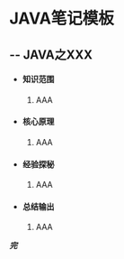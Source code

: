 
# JAVA笔记模板

## -- JAVA之XXX

-   #### **知识范围**
    
    1.  AAA
        
-   #### **核心原理**
    
    1.  AAA
        
-   #### **经验探秘**
    
    1.  AAA
        
-   #### **总结输出**
    
    1.  AAA

        
**_完_**
